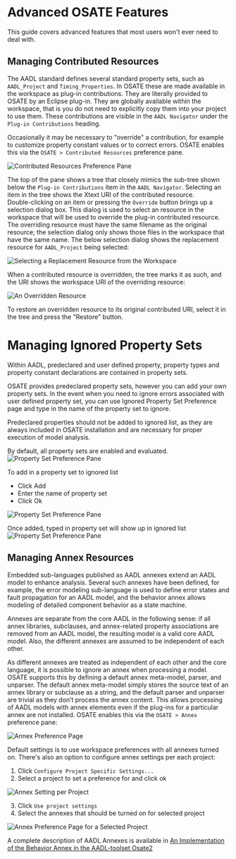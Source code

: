 # Advanced OSATE Features

This guide covers advanced features that most users won't ever need to deal with.

## Managing Contributed Resources
	
The AADL standard defines several standard property sets, such as `AADL_Project` and `Timing_Properties`.  In OSATE these are made available in the workspace as plug-in contributions.  They are literally
provided to OSATE by an Eclipse plug-in.  They are globally available within the workspace, that is you do not need to explicitly copy them into your project to use them.  These contributions are visible in the `AADL Navigator` under the `Plug-in Contributions` heading.

Occasionally it may be necessary to "override" a contribution, for example to customize property constant values or to correct errors.  OSATE enables this via the `OSATE > Contributed Resources` preference pane.  

![Contributed Resources Preference Pane](images/AdvancedOSATEFeatures/ContributedResourcesPreferencePane.png)

The top of the pane shows a tree that closely mimics the sub-tree shown below the `Plug-in Contributions` item in the `AADL Navigator`.  Selecting an item in the tree shows the Xtext URI of the contributed resource.  
Double-clicking on an item or pressing the `Override` button brings up a selection dialog box.  This dialog is used to select an resource in the workspace that will be used to override the plug-in contributed resource.
The overriding resource must have the same filename as the original resource; the selection dialog only shows those files in the workspace that have the same name.  The below selection dialog shows the replacement 
resource for `AADL_Project` being selected:

![Selecting a Replacement Resource from the Workspace](images/AdvancedOSATEFeatures/Selection.png)

When a contributed resource is overridden, the tree marks it as such, and the URI shows the workspace URI of the overriding resource:

![An Overridden Resource](images/AdvancedOSATEFeatures/Contributed2.png)

To restore an overridden resource to its original contributed URI, select it in the tree and press the "Restore" button. 

# Managing Ignored Property Sets

Within AADL, predeclared and user defined property, property types and property constant declarations are contained in property sets.

OSATE provides predeclared property sets, however you can add your own property sets. In the event when you need to ignore errors associated with user defined property set, you can use Ignored Property Set Preference page and type in the name of the property set to ignore. 

Predeclared properties should not be added to ignored list, as they are always included in OSATE installation and are necessary for proper execution of model analysis.

By default, all property sets are enabled and evaluated.
![Property Set Preference Pane](images/AdvancedOSATEFeatures/IgnoredPropertySetPreferencePane.jpeg)

To add in a property set to ignored list
- Click Add
- Enter the name of property set
- Click Ok

![Property Set Preference Pane](images/AdvancedOSATEFeatures/AddPropertySet.jpeg)

Once added, typed in property set will show up in ignored list
![Property Set Preference Pane](images/AdvancedOSATEFeatures/IgnoredPropertySetAdded.jpeg)

## Managing Annex Resources
	
Embedded sub-languages published as AADL annexes extend an AADL model to enhance analysis. Several such annexes have been defined, for example, the error modeling sub-language is used to define error states and fault propagation for an AADL model, and the behavior annex allows modeling of detailed component behavior as a state machine. 

Annexes are separate from the core AADL in the following sense: if all annex libraries, subclauses, and annex-related property associations are removed from an AADL model, the resulting model is a valid core AADL model. Also, the different annexes are assumed to be independent of each other. 

As different annexes are treated as independent of each other and the core language, it is possible to ignore an annex when processing a model. OSATE supports this by defining a default annex meta-model, parser, and unparser. The default annex meta-model simply stores the source text of an annex library or subclause as a string, and the default parser and unparser are trivial as they don’t process the annex content. This allows processing of AADL models with annex elements even if the plug-ins for a particular annex are not installed. OSATE enables this via the `OSATE > Annex` preference pane:

![Annex Preference Page](images/AdvancedOSATEFeatures/AnnexPreferencePane.jpeg)

Default settings is to use workspace preferences with all annexes turned on. There's also an option to configure annex settings per each project:

1. Click `Configure Project Specific Settings...`
2. Select a project to set a preference for and click ok

![Annex Setting per Project](images/AdvancedOSATEFeatures/AnnexPerProjectSetting.jpeg)

3. Click `Use project settings`
4. Select the annexes that should be turned on for selected project

![Annex Preference Page for a Selected Project](images/AdvancedOSATEFeatures/AnnexProjectPreferencePane.jpeg)

A complete description of AADL Annexes is available in [An Implementation of the Behavior Annex in the AADL-toolset Osate2](https://resources.sei.cmu.edu/library/asset-view.cfm?assetid=74852)
